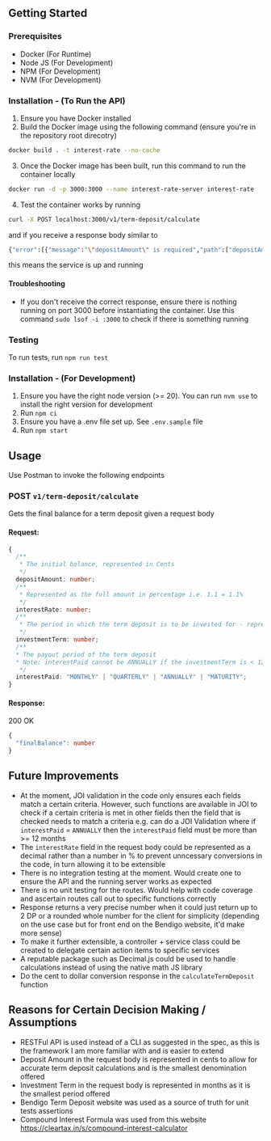 <!-- Improved compatibility of back to top link: See: https://github.com/othneildrew/Best-README-Template/pull/73 -->
<a name="readme-top"></a>

<!-- GETTING STARTED -->
## Getting Started

### Prerequisites

- Docker (For Runtime)
- Node JS (For Development)
- NPM (For Development)
- NVM (For Development)

### Installation - (To Run the API)
1. Ensure you have Docker installed
2. Build the Docker image using the following command (ensure you're in the repository root direcotry)
```sh
docker build . -t interest-rate --no-cache
```
3. Once the Docker image has been built, run this command to run the container locally
```sh
docker run -d -p 3000:3000 --name interest-rate-server interest-rate
```
4. Test the container works by running
```sh
curl -X POST localhost:3000/v1/term-deposit/calculate
```
and if you receive a response body similar to 
```sh
{"error":[{"message":"\"depositAmount\" is required","path":["depositAmount"],"type":"any.required","context":{"label":"depositAmount","key":"depositAmount"}}]}
```
this means the service is up and running

#### Troubleshooting
- If you don't receive the correct response, ensure there is nothing running on port 3000 before instantiating the container. Use this command `sudo lsof -i :3000` to check if there is something running

### Testing
To run tests, run `npm run test`

### Installation - (For Development)

1. Ensure you have the right node version (>= 20). You can run `nvm use` to install the right version for development
2. Run `npm ci`
3. Ensure you have a .env file set up. See `.env.sample` file 
4. Run `npm start`

<!-- USAGE EXAMPLES -->
## Usage
Use Postman to invoke the following endpoints

### POST `v1/term-deposit/calculate`
Gets the final balance for a term deposit given a request body

#### Request:
```ts
{
  /**
   * The initial balance, represented in Cents
   */
  depositAmount: number;
  /**
   * Represented as the full amount in percentage i.e. 1.1 = 1.1% 
   */
  interestRate: number;
  /**
   * The period in which the term deposit is to be invested for - represented in months
   */
  investmentTerm: number;
  /**
  * The payout period of the term deposit
  * Note: interestPaid cannot be ANNUALLY if the investmentTerm is < 12 months
   */
  interestPaid: "MONTHLY" | "QUARTERLY" | "ANNUALLY" | "MATURITY";
}
```

#### Response: 
200 OK

```ts
{
  "finalBalance": number
}
```

## Future Improvements
- At the moment, JOI validation in the code only ensures each fields match a certain criteria. However, such functions are available in JOI to check if a certain criteria is met in other fields then the field that is checked needs to match a criteria
e.g. can do a JOI Validation where if `interestPaid` = `ANNUALLY` then the `interestPaid` field must be more than >= 12 months
- The `interestRate` field in the request body could be represented as a decimal rather than a number in % to prevent unncessary conversions in the code, in turn allowing it to be extensible 
- There is no integration testing at the moment. Would create one to ensure the API and the running server works as expected  
- There is no unit testing for the routes. Would help with code coverage and ascertain routes call out to specific functions correctly
- Response returns a very precise number when it could just return up to 2 DP or a rounded whole number for the client for simplicity (depending on the use case but for front end on the Bendigo website, it'd make more sense)
- To make it further extensible, a controller + service class could be created to delegate certain action items to specific services
- A reputable package such as Decimal.js could be used to handle calculations instead of using the native math JS library
- Do the cent to dollar conversion response in the `calculateTermDeposit` function

## Reasons for Certain Decision Making / Assumptions
- RESTFul API is used instead of a CLI as suggested in the spec, as this is the framework I am more familiar with and is easier to extend 
- Deposit Amount in the request body is represented in cents to allow for accurate term deposit calculations and is the smallest denomination offered
- Investment Term in the request body is represented in months as it is the smallest period offered 
- Bendigo Term Deposit website was used as a source of truth for unit tests  assertions 
- Compound Interest Formula was used from this website https://cleartax.in/s/compound-interest-calculator